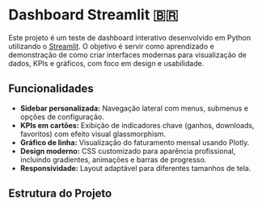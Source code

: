 # Dashboard Streamlit 🇧🇷

Este projeto é um teste de dashboard interativo desenvolvido em Python utilizando o [Streamlit](https://streamlit.io/). O objetivo é servir como aprendizado e demonstração de como criar interfaces modernas para visualização de dados, KPIs e gráficos, com foco em design e usabilidade.

## Funcionalidades

- **Sidebar personalizada:** Navegação lateral com menus, submenus e opções de configuração.
- **KPIs em cartões:** Exibição de indicadores chave (ganhos, downloads, favoritos) com efeito visual glassmorphism.
- **Gráfico de linha:** Visualização do faturamento mensal usando Plotly.
- **Design moderno:** CSS customizado para aparência profissional, incluindo gradientes, animações e barras de progresso.
- **Responsividade:** Layout adaptável para diferentes tamanhos de tela.

## Estrutura do Projeto
